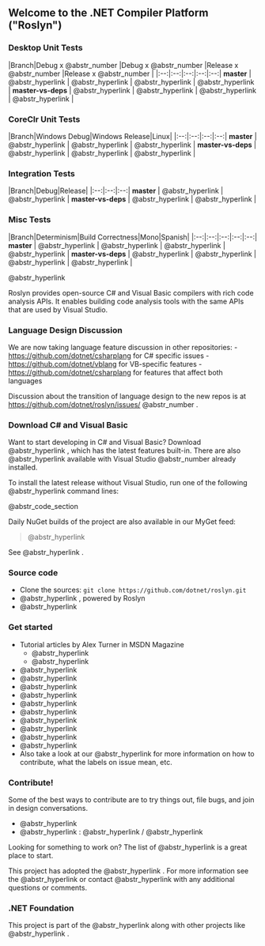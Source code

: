 ## Welcome to the .NET Compiler Platform ("Roslyn")

### Desktop Unit Tests

|Branch|Debug x @abstr_number |Debug x @abstr_number |Release x @abstr_number |Release x @abstr_number | |:--:|:--:|:--:|:--:|:--:| **master** | @abstr_hyperlink | @abstr_hyperlink | @abstr_hyperlink | @abstr_hyperlink | **master-vs-deps** | @abstr_hyperlink | @abstr_hyperlink | @abstr_hyperlink | @abstr_hyperlink |

### CoreClr Unit Tests

|Branch|Windows Debug|Windows Release|Linux| |:--:|:--:|:--:|:--:| **master** | @abstr_hyperlink | @abstr_hyperlink | @abstr_hyperlink | **master-vs-deps** | @abstr_hyperlink | @abstr_hyperlink | @abstr_hyperlink |

### Integration Tests

|Branch|Debug|Release| |:--:|:--:|:--:| **master** | @abstr_hyperlink | @abstr_hyperlink | **master-vs-deps** | @abstr_hyperlink | @abstr_hyperlink |

### Misc Tests

|Branch|Determinism|Build Correctness|Mono|Spanish| |:--:|:--:|:--:|:--:|:--:| **master** | @abstr_hyperlink | @abstr_hyperlink | @abstr_hyperlink | @abstr_hyperlink | **master-vs-deps** | @abstr_hyperlink | @abstr_hyperlink | @abstr_hyperlink | @abstr_hyperlink |

@abstr_hyperlink 

Roslyn provides open-source C# and Visual Basic compilers with rich code analysis APIs. It enables building code analysis tools with the same APIs that are used by Visual Studio.

### Language Design Discussion

We are now taking language feature discussion in other repositories: \- https://github.com/dotnet/csharplang for C# specific issues \- https://github.com/dotnet/vblang for VB-specific features \- https://github.com/dotnet/csharplang for features that affect both languages

Discussion about the transition of language design to the new repos is at https://github.com/dotnet/roslyn/issues/ @abstr_number .

### Download C# and Visual Basic

Want to start developing in C# and Visual Basic? Download @abstr_hyperlink , which has the latest features built-in. There are also @abstr_hyperlink available with Visual Studio @abstr_number already installed.

To install the latest release without Visual Studio, run one of the following @abstr_hyperlink command lines:

@abstr_code_section 

Daily NuGet builds of the project are also available in our MyGet feed:

> @abstr_hyperlink 

See @abstr_hyperlink .

### Source code

  * Clone the sources: `git clone https://github.com/dotnet/roslyn.git`
  * @abstr_hyperlink , powered by Roslyn 
  * @abstr_hyperlink 



### Get started

  * Tutorial articles by Alex Turner in MSDN Magazine 
    * @abstr_hyperlink 
    * @abstr_hyperlink 
  * @abstr_hyperlink 
  * @abstr_hyperlink 
  * @abstr_hyperlink 
  * @abstr_hyperlink 
  * @abstr_hyperlink 
  * @abstr_hyperlink 
  * @abstr_hyperlink 
  * @abstr_hyperlink 
  * @abstr_hyperlink 
  * @abstr_hyperlink 
  * Also take a look at our @abstr_hyperlink for more information on how to contribute, what the labels on issue mean, etc.



### Contribute!

Some of the best ways to contribute are to try things out, file bugs, and join in design conversations. 

  * @abstr_hyperlink 
  * @abstr_hyperlink : @abstr_hyperlink / @abstr_hyperlink 



Looking for something to work on? The list of @abstr_hyperlink is a great place to start.

This project has adopted the @abstr_hyperlink . For more information see the @abstr_hyperlink or contact @abstr_hyperlink with any additional questions or comments.

### .NET Foundation

This project is part of the @abstr_hyperlink along with other projects like @abstr_hyperlink .
